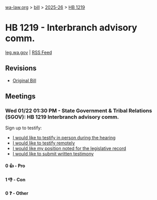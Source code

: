 [wa-law.org](/) > [bill](/bill/) > [2025-26](/bill/2025-26/) > [HB 1219](/bill/2025-26/hb/1219/)

# HB 1219 - Interbranch advisory comm.
[leg.wa.gov](https://app.leg.wa.gov/billsummary?BillNumber=1219&Year=2025&Initiative=false) | [RSS Feed](./rss.xml)

## Revisions
* [Original Bill](1/)

## Meetings
### Wed 01/22 01:30 PM - State Government & Tribal Relations (SGOV): HB 1219 Interbranch advisory comm.
Sign up to testify:
* [I would like to testify in person during the hearing](https://app.leg.wa.gov/csi/Testifier/Add?chamber=House&mId=32461&aId=161489&caId=24903&tId=1)
* [I would like to testify remotely](https://app.leg.wa.gov/csi/Testifier/Add?chamber=House&mId=32461&aId=161489&caId=24903&tId=2)
* [I would like my position noted for the legislative record](https://app.leg.wa.gov/csi/Testifier/Add?chamber=House&mId=32461&aId=161489&caId=24903&tId=3)
* [I would like to submit written testimony](https://app.leg.wa.gov/csi/Testifier/Add?chamber=House&mId=32461&aId=161489&caId=24903&tId=4)

#### 0 👍 - Pro

#### 1 👎 - Con

#### 0 ❓ - Other
